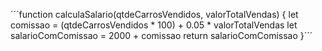 ´´´function calculaSalario(qtdeCarrosVendidos, valorTotalVendas) {
 let comissao = (qtdeCarrosVendidos * 100) + 0.05 * valorTotalVendas
 let salarioComComissao = 2000 + comissao
 return salarioComComissao 
}´´´
